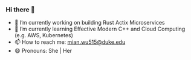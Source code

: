 ### Hi there 👋

- 🔭 I’m currently working on building Rust Actix Microservices
- 🌱 I’m currently learning Effective Modern C++ and Cloud Computing (e.g. AWS, Kubernetes)
- 📫 How to reach me: mian.wu515@duke.edu
- 😄 Pronouns: She | Her

<!--
**mianwu515/mianwu515** is a ✨ _special_ ✨ repository because its `README.md` (this file) appears on your GitHub profile.

Here are some ideas to get you started:

- 🔭 I’m currently working on ...
- 🌱 I’m currently learning ...
- 👯 I’m looking to collaborate on ...
- 🤔 I’m looking for help with ...
- 💬 Ask me about ...
- 📫 How to reach me: ...
- 😄 Pronouns: ...
- ⚡ Fun fact: ...
-->
